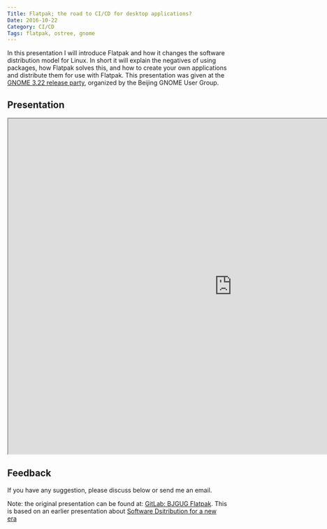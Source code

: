 ```yaml
---
Title: Flatpak; the road to CI/CD for desktop applications?
Date: 2016-10-22
Category: CI/CD
Tags: flatpak, ostree, gnome
---
```



In this presentation I will introduce Flatpak and how it changes the software
distribution model for Linux. In short it will explain the negatives of using
packages, how Flatpak solves this, and how to create your own applications and
distribute them for use with Flatpak. This presentation was given at the [GNOME
3.22 release party](www.bjgug.org/events/gnome-3-22-party/), organized by the
Beijing GNOME User Group.


## Presentation
<iframe src="http://gbraad.gitlab.io/presentation-bjgug-flatpak/slides.html" width="1024" height="768">
  <p>Your browser does not support iframes.</p>
</iframe>


## Feedback
If you have any suggestion, please discuss below or send me an email.

Note: the original presentation can be found at: [GitLab: BJGUG Flatpak](https://gitlab.com/gbraad/presentation-bjgug-flatpak).
This is based on an earlier presentation about [Software Dsitribution for a new era](/blog/software-distribution-for-a-new-era.html)
